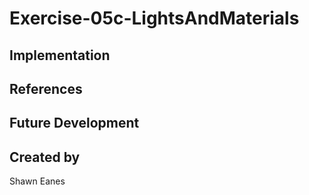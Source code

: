 # Exercise-05c-LightsAndMaterials


## Implementation

## References

## Future Development

## Created by
Shawn Eanes
